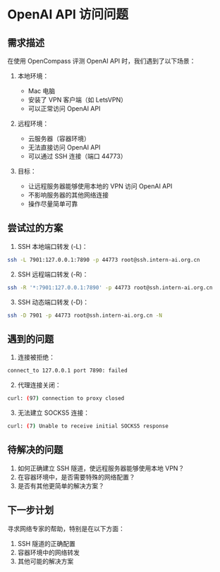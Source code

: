 # OpenAI API 访问问题

## 需求描述

在使用 OpenCompass 评测 OpenAI API 时，我们遇到了以下场景：

1. 本地环境：
   - Mac 电脑
   - 安装了 VPN 客户端（如 LetsVPN）
   - 可以正常访问 OpenAI API

2. 远程环境：
   - 云服务器（容器环境）
   - 无法直接访问 OpenAI API
   - 可以通过 SSH 连接（端口 44773）

3. 目标：
   - 让远程服务器能够使用本地的 VPN 访问 OpenAI API
   - 不影响服务器的其他网络连接
   - 操作尽量简单可靠

## 尝试过的方案

1. SSH 本地端口转发 (-L)：
```bash
ssh -L 7901:127.0.0.1:7890 -p 44773 root@ssh.intern-ai.org.cn
```

2. SSH 远程端口转发 (-R)：
```bash
ssh -R '*:7901:127.0.0.1:7890' -p 44773 root@ssh.intern-ai.org.cn
```

3. SSH 动态端口转发 (-D)：
```bash
ssh -D 7901 -p 44773 root@ssh.intern-ai.org.cn -N
```

## 遇到的问题

1. 连接被拒绝：
```bash
connect_to 127.0.0.1 port 7890: failed
```

2. 代理连接关闭：
```bash
curl: (97) connection to proxy closed
```

3. 无法建立 SOCKS5 连接：
```bash
curl: (7) Unable to receive initial SOCKS5 response
```

## 待解决的问题

1. 如何正确建立 SSH 隧道，使远程服务器能够使用本地 VPN？
2. 在容器环境中，是否需要特殊的网络配置？
3. 是否有其他更简单的解决方案？

## 下一步计划

寻求网络专家的帮助，特别是在以下方面：
1. SSH 隧道的正确配置
2. 容器环境中的网络转发
3. 其他可能的解决方案
```